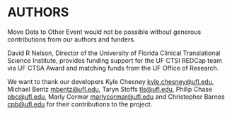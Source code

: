 # AUTHORS

Move Data to Other Event would not be possible without generous contributions from our authors and funders.

David R Nelson, Director of the University of Florida Clinical Translational Science Institute, provides funding support for the UF CTSI REDCap team via UF CTSA Award and matching funds from the UF Office of Research.

We want to thank our developers Kyle Chesney kyle.chesney@ufl.edu, Michael Bentz mbentz@ufl.edu, Taryn Stoffs tls@ufl.edu, Philip Chase pbc@ufl.edu, Marly Cormar marlycormar@ufl.edu and Christopher Barnes cpb@ufl.edu for their contributions to the project.
